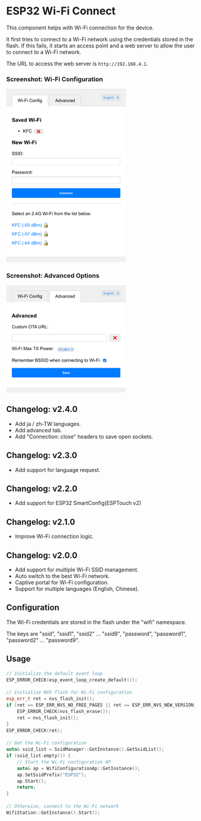 # ESP32 Wi-Fi Connect

This component helps with Wi-Fi connection for the device.

It first tries to connect to a Wi-Fi network using the credentials stored in the flash. If this fails, it starts an access point and a web server to allow the user to connect to a Wi-Fi network.

The URL to access the web server is `http://192.168.4.1`.

### Screenshot: Wi-Fi Configuration

<img src="assets/ap_v3.png" width="320" alt="Wi-Fi Configuration">

### Screenshot: Advanced Options

<img src="assets/ap_v3_advanced.png" width="320" alt="Advanced Configuration">

## Changelog: v2.4.0

- Add ja / zh-TW languages.
- Add advanced tab.
- Add "Connection: close" headers to save open sockets.

## Changelog: v2.3.0

- Add support for language request.

## Changelog: v2.2.0

- Add support for ESP32 SmartConfig(ESPTouch v2)

## Changelog: v2.1.0

- Improve Wi-Fi connection logic.

## Changelog: v2.0.0

- Add support for multiple Wi-Fi SSID management.
- Auto switch to the best Wi-Fi network.
- Captive portal for Wi-Fi configuration.
- Support for multiple languages (English, Chinese).

## Configuration

The Wi-Fi credentials are stored in the flash under the "wifi" namespace.

The keys are "ssid", "ssid1", "ssid2" ... "ssid9", "password", "password1", "password2" ... "password9".

## Usage

```cpp
// Initialize the default event loop
ESP_ERROR_CHECK(esp_event_loop_create_default());

// Initialize NVS flash for Wi-Fi configuration
esp_err_t ret = nvs_flash_init();
if (ret == ESP_ERR_NVS_NO_FREE_PAGES || ret == ESP_ERR_NVS_NEW_VERSION_FOUND) {
    ESP_ERROR_CHECK(nvs_flash_erase());
    ret = nvs_flash_init();
}
ESP_ERROR_CHECK(ret);

// Get the Wi-Fi configuration
auto& ssid_list = SsidManager::GetInstance().GetSsidList();
if (ssid_list.empty()) {
    // Start the Wi-Fi configuration AP
    auto& ap = WifiConfigurationAp::GetInstance();
    ap.SetSsidPrefix("ESP32");
    ap.Start();
    return;
}

// Otherwise, connect to the Wi-Fi network
WifiStation::GetInstance().Start();
```

